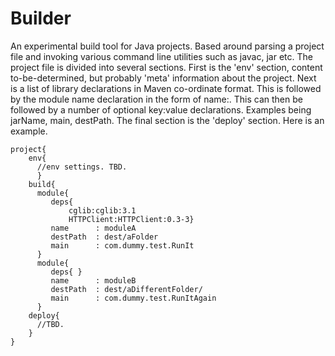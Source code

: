# Builder

An experimental build tool for Java projects. 
Based around parsing a project file and invoking various command line utilities such as javac, jar etc.
The project file is divided into several sections. First is the 'env' section, content to-be-determined, but probably 
'meta' information about the project. Next is a list of library declarations in Maven co-ordinate format. This is followed by the module name declaration in the form of name:<Module name>. This  can then be followed by a number of optional key:value declarations. Examples being jarName, main, destPath. The final section  is the   'deploy' section. Here is an example.

```
project{
    env{
      //env settings. TBD.
      }
    build{
      module{
         deps{
		     cglib:cglib:3.1
		     HTTPClient:HTTPClient:0.3-3}
         name      : moduleA
         destPath  : dest/aFolder
         main      : com.dummy.test.RunIt
      }
      module{
         deps{ }
         name      : moduleB
         destPath  : dest/aDifferentFolder/
         main      : com.dummy.test.RunItAgain
      }
    deploy{
      //TBD.
    }
}
```




